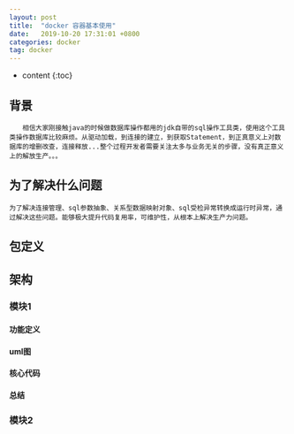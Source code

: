 ```yaml
---
layout: post
title:  "docker 容器基本使用"
date:   2019-10-20 17:31:01 +0800
categories: docker
tag: docker
---
```


* content
{:toc}

## 背景
    　　相信大家刚接触java的时候做数据库操作都用的jdk自带的sql操作工具类，使用这个工具类操作数据库比较麻烦。从驱动加载，到连接的建立，到获取Statement，到正真意义上对数据库的增删改查，连接释放...整个过程开发者需要关注太多与业务无关的步骤，没有真正意义上的解放生产。。。
## 为了解决什么问题
    为了解决连接管理、sql参数抽象、关系型数据映射对象、sql受检异常转换成运行时异常，通过解决这些问题。能够极大提升代码复用率，可维护性，从根本上解决生产力问题。
## 包定义
## 架构
### 模块1

#### 功能定义
#### uml图
#### 核心代码
#### 总结
### 模块2

